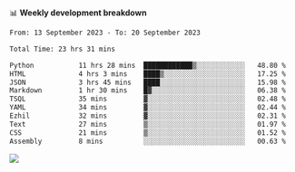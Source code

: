 📊 **Weekly development breakdown**
<!--START_SECTION:waka-->

```txt
From: 13 September 2023 - To: 20 September 2023

Total Time: 23 hrs 31 mins

Python           11 hrs 28 mins  ████████████▒░░░░░░░░░░░░   48.80 %
HTML             4 hrs 3 mins    ████▒░░░░░░░░░░░░░░░░░░░░   17.25 %
JSON             3 hrs 45 mins   ████░░░░░░░░░░░░░░░░░░░░░   15.98 %
Markdown         1 hr 30 mins    █▓░░░░░░░░░░░░░░░░░░░░░░░   06.38 %
TSQL             35 mins         ▓░░░░░░░░░░░░░░░░░░░░░░░░   02.48 %
YAML             34 mins         ▓░░░░░░░░░░░░░░░░░░░░░░░░   02.44 %
Ezhil            32 mins         ▓░░░░░░░░░░░░░░░░░░░░░░░░   02.31 %
Text             27 mins         ▒░░░░░░░░░░░░░░░░░░░░░░░░   01.97 %
CSS              21 mins         ▒░░░░░░░░░░░░░░░░░░░░░░░░   01.52 %
Assembly         8 mins          ░░░░░░░░░░░░░░░░░░░░░░░░░   00.63 %
```

<!--END_SECTION:waka-->
![](https://komarev.com/ghpvc/?username=callanwu)
